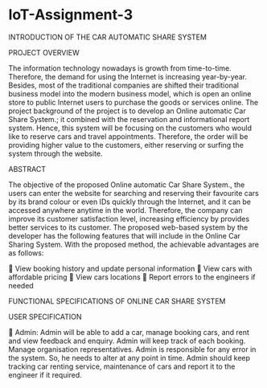 # IoT-Assignment-3

INTRODUCTION OF THE CAR AUTOMATIC SHARE SYSTEM

PROJECT OVERVIEW

The information technology nowadays is growth from time-to-time. Therefore, the demand for using the Internet is increasing year-by-year. Besides, most of the traditional companies are shifted their traditional business model into the modern business model, which is open an online store to public Internet users to purchase the goods or services online.
The project background of the project is to develop an Online automatic Car Share System.; it combined with the reservation and informational report system. Hence, this system will be focusing on the customers who would like to reserve cars and travel appointments. Therefore, the order will be providing higher value to the customers, either reserving or surfing the system through the website.


ABSTRACT

The objective of the proposed Online automatic Car Share System., the users can enter the website for searching and reserving their favourite cars by its brand colour or even IDs quickly through the Internet, and it can be accessed anywhere anytime in the world. Therefore, the company can improve its customer satisfaction level, increasing efficiency by provides better services to its customer.
The proposed web-based system by the developer has the following features that will include in the Online Car Sharing System. With the proposed method, the achievable advantages are as follows:

	View booking history and update personal information
	View cars with affordable pricing
	View cars locations
	Report errors to the engineers if needed


FUNCTIONAL SPECIFICATIONS OF ONLINE CAR SHARE SYSTEM

USER SPECIFICATION

	Admin:
Admin will be able to add a car, manage booking cars, and rent and view feedback and enquiry. Admin will keep track of each booking. Manage organisation representatives.
Admin is responsible for any error in the system. So, he needs to alter at any point in time. Admin should keep tracking car renting service, maintenance of cars and report it to the engineer if it required.

